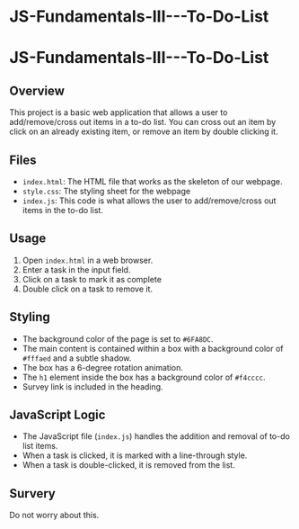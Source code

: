 # JS-Fundamentals-III---To-Do-List

# JS-Fundamentals-III---To-Do-List

## Overview

This project is a basic web application that allows a user to add/remove/cross out items in a to-do list. You can cross out an item by click on an already existing item, or remove an item by double clicking it.

## Files

- `index.html`: The HTML file that works as the skeleton of our webpage.
- `style.css`: The styling sheet for the webpage
- `index.js`: This code is what allows the user to add/remove/cross out items in the to-do list.

## Usage

1. Open `index.html` in a web browser.
2. Enter a task in the input field.
3. Click on a task to mark it as complete
4. Double click on a task to remove it.

## Styling

- The background color of the page is set to `#6FA8DC`.
- The main content is contained within a box with a background color of `#fffaed` and a subtle shadow.
- The box has a 6-degree rotation animation.
- The `h1` element inside the box has a background color of `#f4cccc`.
- Survey link is included in the heading.

## JavaScript Logic

- The JavaScript file (`index.js`) handles the addition and removal of to-do list items.
- When a task is clicked, it is marked with a line-through style.
- When a task is double-clicked, it is removed from the list.

## Survery

Do not worry about this.
